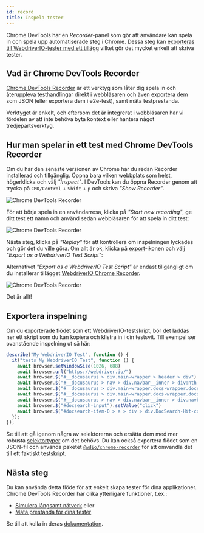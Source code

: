```yaml
---
id: record
title: Inspela tester
---
```


Chrome DevTools har en _Recorder_-panel som gör att användare kan spela in och spela upp automatiserade steg i Chrome. Dessa steg kan [exporteras till WebdriverIO-tester med ett tillägg](https://chrome.google.com/webstore/detail/webdriverio-chrome-record/pllimkccefnbmghgcikpjkmmcadeddfn?hl=en) vilket gör det mycket enkelt att skriva tester.

## Vad är Chrome DevTools Recorder

[Chrome DevTools Recorder](https://developer.chrome.com/docs/devtools/recorder/) är ett verktyg som låter dig spela in och återuppleva testhandlingar direkt i webbläsaren och även exportera dem som JSON (eller exportera dem i e2e-test), samt mäta testprestanda.

Verktyget är enkelt, och eftersom det är integrerat i webbläsaren har vi fördelen av att inte behöva byta kontext eller hantera något tredjepartsverktyg.

## Hur man spelar in ett test med Chrome DevTools Recorder

Om du har den senaste versionen av Chrome har du redan Recorder installerad och tillgänglig. Öppna bara vilken webbplats som helst, högerklicka och välj _"Inspect"_. I DevTools kan du öppna Recorder genom att trycka på `CMD/Control` + `Shift` + `p` och skriva _"Show Recorder"_.

![Chrome DevTools Recorder](/img/recorder/recorder.png)

För att börja spela in en användarresa, klicka på _"Start new recording"_, ge ditt test ett namn och använd sedan webbläsaren för att spela in ditt test:

![Chrome DevTools Recorder](/img/recorder/demo.gif)

Nästa steg, klicka på _"Replay"_ för att kontrollera om inspelningen lyckades och gör det du ville göra. Om allt är ok, klicka på [export](https://developer.chrome.com/docs/devtools/recorder/reference/#recorder-extension)-ikonen och välj _"Export as a WebdriverIO Test Script"_:

Alternativet _"Export as a WebdriverIO Test Script"_ är endast tillgängligt om du installerar tillägget [WebdriverIO Chrome Recorder](https://chrome.google.com/webstore/detail/webdriverio-chrome-record/pllimkccefnbmghgcikpjkmmcadeddfn).

![Chrome DevTools Recorder](/img/recorder/export.gif)

Det är allt!

## Exportera inspelning

Om du exporterade flödet som ett WebdriverIO-testskript, bör det laddas ner ett skript som du kan kopiera och klistra in i din testsvit. Till exempel ser ovanstående inspelning ut så här:

```ts
describe("My WebdriverIO Test", function () {
  it("tests My WebdriverIO Test", function () {
    await browser.setWindowSize(1026, 688)
    await browser.url("https://webdriver.io/")
    await browser.$("#__docusaurus > div.main-wrapper > header > div").click()
    await browser.$("#__docusaurus > nav > div.navbar__inner > div:nth-child(1) > a:nth-child(3)").click()rec
    await browser.$("#__docusaurus > div.main-wrapper.docs-wrapper.docs-doc-page > div > aside > div > nav > ul > li:nth-child(4) > div > a").click()
    await browser.$("#__docusaurus > div.main-wrapper.docs-wrapper.docs-doc-page > div > aside > div > nav > ul > li:nth-child(4) > ul > li:nth-child(2) > a").click()
    await browser.$("#__docusaurus > nav > div.navbar__inner > div.navbar__items.navbar__items--right > div.searchBox_qEbK > button > span.DocSearch-Button-Container > span").click()
    await browser.$("#docsearch-input").setValue("click")
    await browser.$("#docsearch-item-0 > a > div > div.DocSearch-Hit-content-wrapper > span").click()
  });
});
```

Se till att gå igenom några av selektorerna och ersätta dem med mer robusta [selektortyper](/docs/selectors) om det behövs. Du kan också exportera flödet som en JSON-fil och använda paketet [`@wdio/chrome-recorder`](https://github.com/webdriverio/chrome-recorder) för att omvandla det till ett faktiskt testskript.

## Nästa steg

Du kan använda detta flöde för att enkelt skapa tester för dina applikationer. Chrome DevTools Recorder har olika ytterligare funktioner, t.ex.:

- [Simulera långsamt nätverk](https://developer.chrome.com/docs/devtools/recorder/#simulate-slow-network) eller
- [Mäta prestanda för dina tester](https://developer.chrome.com/docs/devtools/recorder/#measure)

Se till att kolla in deras [dokumentation](https://developer.chrome.com/docs/devtools/recorder).